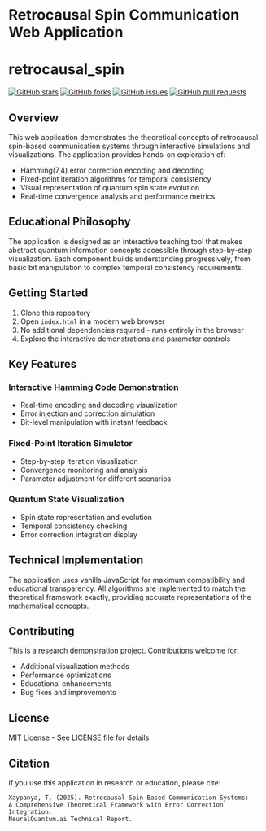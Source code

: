 # Retrocausal Spin Communication Web Application
# retrocausal_spin

[![GitHub stars](https://img.shields.io/github/stars/ttracx/retrocausal_spin)](https://github.com/ttracx/retrocausal_spin/stargazers)
[![GitHub forks](https://img.shields.io/github/forks/ttracx/retrocausal_spin)](https://github.com/ttracx/retrocausal_spin/network/members)
[![GitHub issues](https://img.shields.io/github/issues/ttracx/retrocausal_spin)](https://github.com/ttracx/retrocausal_spin/issues)
[![GitHub pull requests](https://img.shields.io/github/issues-pr/ttracx/retrocausal_spin)](https://github.com/ttracx/retrocausal_spin/pulls)
## Overview

This web application demonstrates the theoretical concepts of retrocausal spin-based communication systems through interactive simulations and visualizations. The application provides hands-on exploration of:

- Hamming(7,4) error correction encoding and decoding
- Fixed-point iteration algorithms for temporal consistency
- Visual representation of quantum spin state evolution
- Real-time convergence analysis and performance metrics

## Educational Philosophy

The application is designed as an interactive teaching tool that makes abstract quantum information concepts accessible through step-by-step visualization. Each component builds understanding progressively, from basic bit manipulation to complex temporal consistency requirements.

## Getting Started

1. Clone this repository
2. Open `index.html` in a modern web browser
3. No additional dependencies required - runs entirely in the browser
4. Explore the interactive demonstrations and parameter controls

## Key Features

### Interactive Hamming Code Demonstration
- Real-time encoding and decoding visualization
- Error injection and correction simulation
- Bit-level manipulation with instant feedback

### Fixed-Point Iteration Simulator
- Step-by-step iteration visualization
- Convergence monitoring and analysis
- Parameter adjustment for different scenarios

### Quantum State Visualization
- Spin state representation and evolution
- Temporal consistency checking
- Error correction integration display

## Technical Implementation

The application uses vanilla JavaScript for maximum compatibility and educational transparency. All algorithms are implemented to match the theoretical framework exactly, providing accurate representations of the mathematical concepts.

## Contributing

This is a research demonstration project. Contributions welcome for:
- Additional visualization methods
- Performance optimizations
- Educational enhancements
- Bug fixes and improvements

## License

MIT License - See LICENSE file for details

## Citation

If you use this application in research or education, please cite:
```
Xaypanya, T. (2025). Retrocausal Spin-Based Communication Systems: 
A Comprehensive Theoretical Framework with Error Correction Integration. 
NeuralQuantum.ai Technical Report.
```